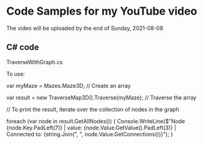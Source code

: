# Code Samples for my YouTube video
The video will be uploaded by the end of Sunday, 2021-08-08

## C# code 
TraverseWithGraph.cs

To use:


var myMaze = Mazes.Maze3D;  // Create an array

var result = new TraverseMap3D().Traverse(myMaze); // Traverse the array

// To print the result, iterate over the collection of nodes in the graph

foreach (var node in result.GetAllNodes())
{
   Console.WriteLine($"Node {node.Key.PadLeft(7)} | value: {node.Value.GetValue().PadLeft(3)} | Connected to: {string.Join(", ", node.Value.GetConnections())}");
   }

